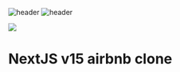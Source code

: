 ![header](https://capsule-render.vercel.app/api?type=soft&height=140&color=FF5a60&text=NextJS-v15-airbnb&fontSize=60&fontColor=FFFFFF&animation=blinking&textBg=false)
![header](https://capsule-render.vercel.app/api?type=waving&color=ece700&height=200&text=Welcome!&animation=fadeIn&fontSize=80&fontAlignY=35)

<img src="https://img.shields.io/badge/Next.js-000000?style=flat-square&logo=Next.js&logoColor=white"/>

# NextJS v15 airbnb clone

